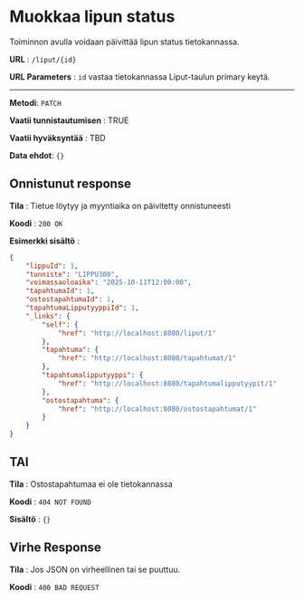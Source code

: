 # Muokkaa lipun status

Toiminnon avulla voidaan päivittää lipun status tietokannassa.

**URL** : `/liput/{id}`

**URL Parameters** : `id` vastaa tietokannassa Liput-taulun primary keytä.

---

**Metodi**: `PATCH`

**Vaatii tunnistautumisen** : TRUE
  
**Vaatii hyväksyntää** : TBD  

**Data ehdot**: `{}`



## Onnistunut response

**Tila** : Tietue löytyy ja myyntiaika on päivitetty onnistuneesti

**Koodi** : `200 OK`

**Esimerkki sisältö** :
```json
{
    "lippuId": 1,
    "tunniste": "LIPPU300",
    "voimassaoloaika": "2025-10-11T12:00:00",
    "tapahtumaId": 1,
    "ostostapahtumaId": 1,
    "tapahtumaLipputyyppiId": 1,
    "_links": {
        "self": {
            "href": "http://localhost:8080/liput/1"
        },
        "tapahtuma": {
            "href": "http://localhost:8080/tapahtumat/1"
        },
        "tapahtumalipputyyppi": {
            "href": "http://localhost:8080/tapahtumalipputyypit/1"
        },
        "ostostapahtuma": {
            "href": "http://localhost:8080/ostostapahtumat/1"
        }
    }
}
```

## TAI

**Tila** : Ostostapahtumaa ei ole tietokannassa

**Koodi** : `404 NOT FOUND`

**Sisältö** : `{}`

## Virhe Response

**Tila** : Jos JSON on virheellinen tai se puuttuu.

**Koodi** : `400 BAD REQUEST`